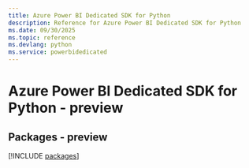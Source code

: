 ```yaml
---
title: Azure Power BI Dedicated SDK for Python
description: Reference for Azure Power BI Dedicated SDK for Python
ms.date: 09/30/2025
ms.topic: reference
ms.devlang: python
ms.service: powerbidedicated
---
```

# Azure Power BI Dedicated SDK for Python - preview
## Packages - preview
[!INCLUDE [packages](power-bi-dedicated-index.md)]